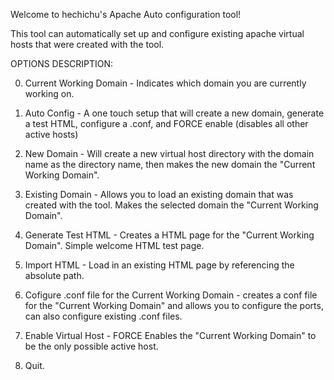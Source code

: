 Welcome to hechichu's Apache Auto configuration tool!

This tool can automatically set up and configure existing apache virtual hosts that were created with the tool.

OPTIONS DESCRIPTION:

0) Current Working Domain - Indicates which domain you are currently working on.

1) Auto Config - A one touch setup that will create a new domain, generate a test HTML, configure a .conf, and FORCE enable (disables all other active hosts)

2) New Domain - Will create a new virtual host directory with the domain name as the directory name, then makes the new domain the "Current Working Domain".

3) Existing Domain - Allows you to load an existing domain that was created with the tool. Makes the selected domain the "Current Working Domain".

4) Generate Test HTML - Creates a HTML page for the "Current Working Domain". Simple welcome HTML test page.

5) Import HTML - Load in an existing HTML page by referencing the absolute path.

6) Cofigure .conf file for the Current Working Domain - creates a conf file for the "Current Working Domain" and allows you to configure the ports, can also configure existing .conf files.

7) Enable Virtual Host - FORCE Enables the "Current Working Domain" to be the only possible active host.

8) Quit.
